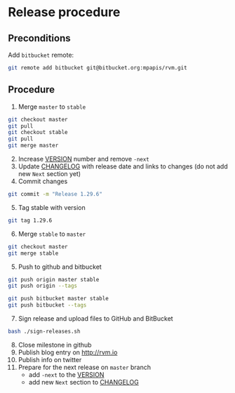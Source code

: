 # Release procedure

## Preconditions

Add `bitbucket` remote:

```bash
git remote add bitbucket git@bitbucket.org:mpapis/rvm.git
```

## Procedure

1. Merge `master` to `stable`

```bash
git checkout master
git pull
git checkout stable
git pull
git merge master
```

2. Increase [VERSION](../VERSION) number and remove `-next`
3. Update [CHANGELOG](../CHANGELOG.md) with release date and links to changes (do not add new `Next` section yet)
4. Commit changes

```bash
git commit -m "Release 1.29.6"
```

5. Tag stable with version

```bash
git tag 1.29.6
```

6. Merge `stable` to `master`

```bash
git checkout master
git merge stable
```

5. Push to github and bitbucket

```bash
git push origin master stable
git push origin --tags

git push bitbucket master stable
git push bitbucket --tags
```

7. Sign release and upload files to GitHub and BitBucket

```bash
bash ./sign-releases.sh
```

8. Close milestone in github
9. Publish blog entry on http://rvm.io
10. Publish info on twitter
11. Prepare for the next release on `master` branch
    * add `-next` to the [VERSION](../VERSION)
    * add new `Next` section to [CHANGELOG](../CHANGELOG.md)

